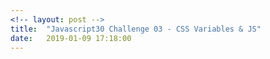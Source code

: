 ```yaml
---
<!-- layout: post -->
title:  "Javascript30 Challenge 03 - CSS Variables & JS"
date:   2019-01-09 17:18:00
---
```

